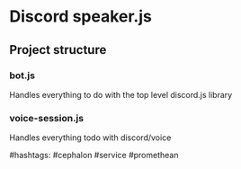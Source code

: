 # Discord speaker.js

## Project structure

### bot.js

Handles everything to do with the top level discord.js library

### voice-session.js

Handles everything todo with discord/voice

#hashtags: #cephalon #service #promethean
